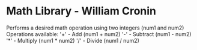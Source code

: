 # Math Library - William Cronin
Performs a desired math operation using two integers (num1 and num2) 
Operations available:
'+' - Add (num1 + num2)
'-' - Subtract (num1 - num2)
'*' - Multiply (num1 * num2)
'/' - Divide (num1 / num2)
